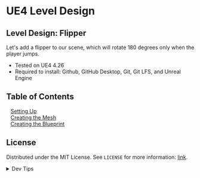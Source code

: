 # UE4 Level Design


<!-- OVERVIEW -->
## Level Design: Flipper

Let's add a flipper to our scene, which will rotate 180 degrees only when the player jumps.
  

* Tested on UE4 4.26
* Required to install: Github, GitHub Desktop, Git, Git LFS, and Unreal Engine

<!-- TOC -->
## Table of Contents
<kbd></kbd> &nbsp;&nbsp; [Setting Up](setting-up/README.md)<br>
<kbd></kbd> &nbsp;&nbsp; [Creating the Mesh](create-mesh/README.md)<br>
<kbd></kbd> &nbsp;&nbsp; [Creating the Blueprint](flipper-blueprint/README.md)<br>



<!-- LICENSE -->
## License
Distributed under the MIT License. See `LICENSE` for more information: [link](LICENSE).


</p>
</details>
<details><summary>Dev Tips</summary>
make git m="add commit message"
</details>


